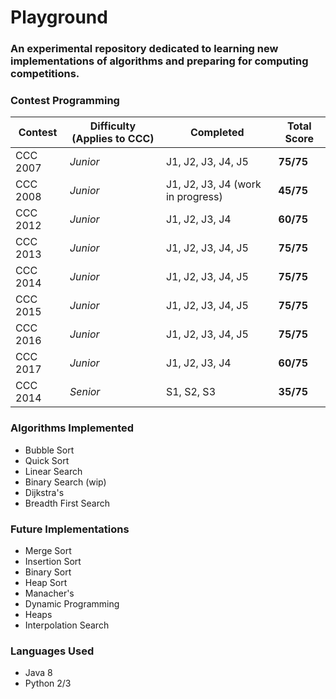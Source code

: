 # Playground
### An experimental repository dedicated to learning new implementations of algorithms and preparing for computing competitions.

### Contest Programming

| Contest  | Difficulty (Applies to CCC) | Completed | Total Score |
| -------- | --------------------------- | --------- | ----------- |
CCC 2007 | *Junior* | J1, J2, J3, J4, J5 | **75/75**
CCC 2008 | *Junior* | J1, J2, J3, J4 (work in progress) | **45/75**
CCC 2012 | *Junior* | J1, J2, J3, J4 | **60/75**
CCC 2013 | *Junior* | J1, J2, J3, J4, J5 | **75/75**
CCC 2014 | *Junior* | J1, J2, J3, J4, J5 | **75/75**
CCC 2015 | *Junior* | J1, J2, J3, J4, J5 | **75/75**
CCC 2016 | *Junior* | J1, J2, J3, J4, J5 | **75/75**
CCC 2017 | *Junior* | J1, J2, J3, J4 | **60/75**
CCC 2014 | *Senior* | S1, S2, S3 | **35/75**

### Algorithms Implemented
- Bubble Sort
- Quick Sort
- Linear Search
- Binary Search (wip)
- Dijkstra's
- Breadth First Search

### Future Implementations
- Merge Sort
- Insertion Sort
- Binary Sort
- Heap Sort
- Manacher's
- Dynamic Programming
- Heaps
- Interpolation Search

### Languages Used
- Java 8
- Python 2/3


 